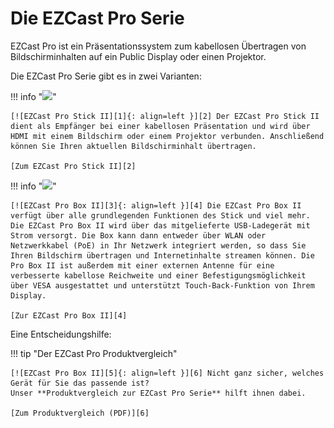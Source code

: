 # Die EZCast Pro Serie

EZCast Pro ist ein Präsentationssystem zum kabellosen Übertragen von Bildschirminhalten auf ein Public Display oder einen Projektor.

Die EZCast Pro Serie gibt es in zwei Varianten: 

!!! info "![](/assets/img/ezcastpro.stick2.black.png)" 

    [![EZCast Pro Stick II][1]{: align=left }][2] Der EZCast Pro Stick II dient als Empfänger bei einer kabellosen Präsentation und wird über HDMI mit einem Bildschirm oder einem Projektor verbunden. Anschließend können Sie Ihren aktuellen Bildschirminhalt übertragen.
	
	[Zum EZCast Pro Stick II][2]
	
!!! info "![](/assets/img/ezcastpro.box2.black.logo.png)"

    [![EZCast Pro Box II][3]{: align=left }][4] Die EZCast Pro Box II verfügt über alle grundlegenden Funktionen des Stick und viel mehr. Die EZCast Pro Box II wird über das mitgelieferte USB-Ladegerät mit Strom versorgt. Die Box kann dann entweder über WLAN oder Netzwerkkabel (PoE) in Ihr Netzwerk integriert werden, so dass Sie Ihren Bildschirm übertragen und Internetinhalte streamen können. Die Pro Box II ist außerdem mit einer externen Antenne für eine verbesserte kabellose Reichweite und einer Befestigungsmöglichkeit über VESA ausgestattet und unterstützt Touch-Back-Funktion von Ihrem Display.
	
	[Zur EZCast Pro Box II][4]

Eine Entscheidungshilfe:

!!! tip "Der EZCast Pro Produktvergleich"

    [![EZCast Pro Box II][5]{: align=left }][6] Nicht ganz sicher, welches Gerät für Sie das passende ist?   
	Unser **Produktvergleich zur EZCast Pro Serie** hilft ihnen dabei.
	
	[Zum Produktvergleich (PDF)][6]

  [1]: assets/img/stick2.png
  [2]: pro-stick-d10/intro
  [3]: assets/img/box2.png
  [4]: pro-box-b10/intro
  [5]: assets/img/product-comparison.png
  [6]: https://download.stueber.de/doc/de/ezcastpro/ezcastpro.produktvergleich.de.pdf
